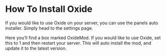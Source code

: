 # How To Install Oxide

If you would like to use Oxide on your server, you can use the panels auto installer. Simply head to the settings page.

Here you’ll find a box marked OxideMod. If you would like to use Oxide, set this to 1 and then restart your server. This will auto install the mod, and update it to the latest version.